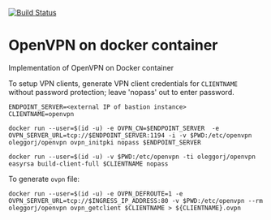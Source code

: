 [![Build Status](https://travis-ci.org/OlegGorj/openvpn-on-docker.svg?branch=master)](https://travis-ci.org/OlegGorj/openvpn-on-docker)

# OpenVPN on docker container

Implementation of OpenVPN on Docker container

To setup VPN clients, generate VPN client credentials for `CLIENTNAME` without password protection; leave 'nopass' out to enter password.

```
ENDPOINT_SERVER=<external IP of bastion instance>
CLIENTNAME=openvpn

docker run --user=$(id -u) -e OVPN_CN=$ENDPOINT_SERVER  -e OVPN_SERVER_URL=tcp://$ENDPOINT_SERVER:1194 -i -v $PWD:/etc/openvpn oleggorj/openvpn ovpn_initpki nopass $ENDPOINT_SERVER

docker run --user=$(id -u) -v $PWD:/etc/openvpn -ti oleggorj/openvpn easyrsa build-client-full $CLIENTNAME nopass
```

To generate `ovpn` file:

```
docker run --user=$(id -u) -e OVPN_DEFROUTE=1 -e OVPN_SERVER_URL=tcp://$INGRESS_IP_ADDRESS:80 -v $PWD:/etc/openvpn --rm oleggorj/openvpn ovpn_getclient $CLIENTNAME > ${CLIENTNAME}.ovpn
```
